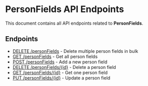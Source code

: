 # PersonFields API Endpoints

This document contains all API endpoints related to **PersonFields**.

## Endpoints

- [DELETE /personFields](./deletepersonfields.md) - Delete multiple person fields in bulk
- [GET /personFields](./getpersonfields.md) - Get all person fields
- [POST /personFields](./addpersonfield.md) - Add a new person field
- [DELETE /personFields/{id}](./deletepersonfield.md) - Delete a person field
- [GET /personFields/{id}](./getpersonfield.md) - Get one person field
- [PUT /personFields/{id}](./updatepersonfield.md) - Update a person field